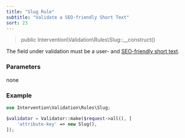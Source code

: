 ```yaml
---
title: "Slug Rule"
subtitle: "Validate a SEO-friendly Short Text"
sort: 23
---
```


> public Intervention\Validation\Rules\Slug::__construct()

The field under validation must be a user- and [SEO-friendly short text](https://en.wikipedia.org/wiki/Clean_URL#Slug).

### Parameters

none

### Example

```php
use Intervention\Validation\Rules\Slug;

$validator = Validator::make($request->all(), [
    'attribute-key' => new Slug(),
]);
```
